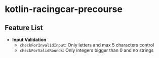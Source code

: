 # kotlin-racingcar-precourse

## Feature List

- **Input Validation**
    - `checkForInvalidInput`: Only letters and max 5 characters control
    - `checkForValidRounds`: Only integers bigger than 0 and no strings
